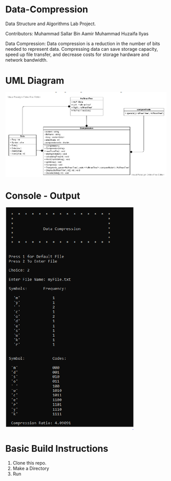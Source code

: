# Data-Compression
Data Structure and Algorithms Lab Project.

Contributors: 
    Muhammad Sallar Bin Aamir
    Muhammad Huzaifa Ilyas

Data Compression:
Data compression is a reduction in the number of bits needed to represent data. Compressing data can save storage capacity, speed up file transfer, and decrease costs for storage hardware and network bandwidth.

# UML Diagram

![](Project/Project/UML.PNG)


# Console - Output

![](Project/Project/Output.PNG)


# Basic Build Instructions
1. Clone this repo.
2. Make a Directory
3. Run